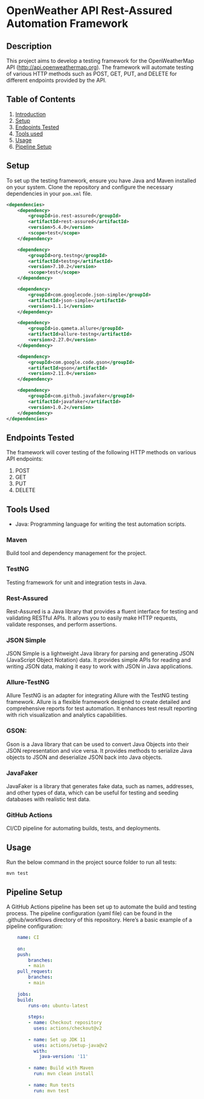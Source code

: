 # OpenWeather API Rest-Assured Automation Framework

## Description
This project aims to develop a testing framework for the OpenWeatherMap API (http://api.openweathermap.org). The framework will automate testing of various HTTP methods such as POST, GET, PUT, and DELETE for different endpoints provided by the API.

## Table of Contents
1. [Introduction](#weather-api-testing-framework)
2. [Setup](#setup)
3. [Endpoints Tested](#endpoints-tested)
4. [Tools used](#tools-used)
5. [Usage](#usage)
6. [Pipeline Setup](#pipeline-setup)

## Setup
To set up the testing framework, ensure you have Java and Maven installed on your system. Clone the repository and configure the necessary dependencies in your `pom.xml` file.

```xml
<dependencies>
    <dependency>
        <groupId>io.rest-assured</groupId>
        <artifactId>rest-assured</artifactId>
        <version>5.4.0</version>
        <scope>test</scope>
    </dependency>

    <dependency>
        <groupId>org.testng</groupId>
        <artifactId>testng</artifactId>
        <version>7.10.2</version>
        <scope>test</scope>
    </dependency>

    <dependency>
        <groupId>com.googlecode.json-simple</groupId>
        <artifactId>json-simple</artifactId>
        <version>1.1.1</version>
    </dependency>

    <dependency>
        <groupId>io.qameta.allure</groupId>
        <artifactId>allure-testng</artifactId>
        <version>2.27.0</version>
    </dependency>

    <dependency>
        <groupId>com.google.code.gson</groupId>
        <artifactId>gson</artifactId>
        <version>2.11.0</version>
    </dependency>

    <dependency>
        <groupId>com.github.javafaker</groupId>
        <artifactId>javafaker</artifactId>
        <version>1.0.2</version>
    </dependency>
</dependencies>
```

## Endpoints Tested
The framework will cover testing of the following HTTP methods on various API endpoints:

1. POST
2. GET
3. PUT
4. DELETE

## Tools Used

- Java: Programming language for writing the test automation scripts.

### Maven
Build tool and dependency management for the project.

### TestNG
Testing framework for unit and integration tests in Java.

### Rest-Assured
Rest-Assured is a Java library that provides a fluent interface for testing and validating RESTful APIs. It allows you to easily make HTTP requests, validate responses, and perform assertions.

### JSON Simple
JSON Simple is a lightweight Java library for parsing and generating JSON (JavaScript Object Notation) data. It provides simple APIs for reading and writing JSON data, making it easy to work with JSON in Java applications.

### Allure-TestNG
Allure TestNG is an adapter for integrating Allure with the TestNG testing framework. Allure is a flexible framework designed to create detailed and comprehensive reports for test automation. It enhances test result reporting with rich visualization and analytics capabilities.

### GSON: 
Gson is a Java library that can be used to convert Java Objects into their JSON representation and vice versa. It provides methods to serialize Java objects to JSON and deserialize JSON back into Java objects.

### JavaFaker
JavaFaker is a library that generates fake data, such as names, addresses, and other types of data, which can be useful for testing and seeding databases with realistic test data. 

### GitHub Actions
CI/CD pipeline for automating builds, tests, and deployments.

## Usage
Run the below command in the project source folder to run all tests:
```shell
mvn test
```

## Pipeline Setup
A GitHub Actions pipeline has been set up to automate the build and testing process. The pipeline configuration (yaml file) can be found in the .github/workflows directory of this repository. Here’s a basic example of a pipeline configuration:

```yaml
    name: CI
    
    on:
    push:
        branches:
        - main
    pull_request:
        branches:
        - main
    
    jobs:
    build:
        runs-on: ubuntu-latest
    
        steps:
        - name: Checkout repository
          uses: actions/checkout@v2
    
        - name: Set up JDK 11
          uses: actions/setup-java@v2
          with:
            java-version: '11'
    
        - name: Build with Maven
          run: mvn clean install
    
        - name: Run tests
          run: mvn test
```
